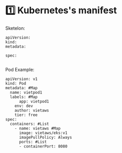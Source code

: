 # 1️⃣ Kubernetes's manifest

Sketelon:

```
apiVersion:
kind:
metadata:

spec:


```

Pod Example:

```
apiVersion: v1
kind: Pod
metadata: #Map
  name: vietpod1
  labels: #Map
	  app: vietpod1
    env: dev
    author: vietaws
    tier: free
spec:
  containers: #List
    - name: vietaws #Map
      image: vietaws/eks:v1
      imagePullPolicy: Always
      ports: #List
      - containerPort: 8080

```
